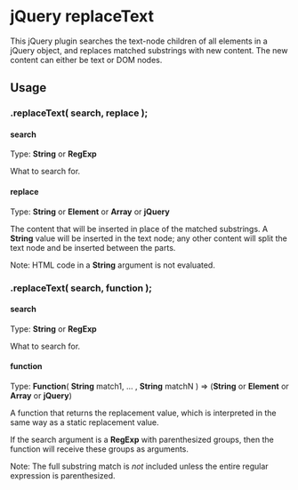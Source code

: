 # jQuery replaceText

This jQuery plugin searches the text-node children of all elements in a jQuery
object, and replaces matched substrings with new content. The new content can
either be text or DOM nodes.

## Usage

### .replaceText( search, replace );

#### search

Type: **String** or **RegExp**

What to search for.

#### replace

Type: **String** or **Element** or **Array** or **jQuery**

The content that will be inserted in place of the matched substrings. A **String**
value will be inserted in the text node; any other content will split the text node
and be inserted between the parts.

Note: HTML code in a **String** argument is not evaluated.

### .replaceText( search, function );

#### search

Type: **String** or **RegExp**

What to search for.

#### function

Type: **Function**( **String** match1, ... , **String** matchN ) =>
     (**String** or **Element** or **Array** or **jQuery**)

A function that returns the replacement value, which is interpreted in the same
way as a static replacement value.

If the search argument is a **RegExp** with parenthesized groups, then the
function will receive these groups as arguments.

Note: The full substring match is *not* included unless the entire regular
expression is parenthesized.
